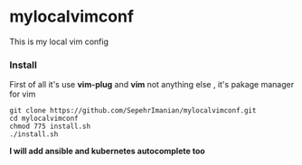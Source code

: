# mylocalvimconf

This is my local vim config

### Install
First of all it's use **vim-plug** and **vim** not anything else , it's pakage manager for vim

```
git clone https://github.com/SepehrImanian/mylocalvimconf.git
cd mylocalvimconf
chmod 775 install.sh
./install.sh
```
**I will add ansible and kubernetes autocomplete too**
